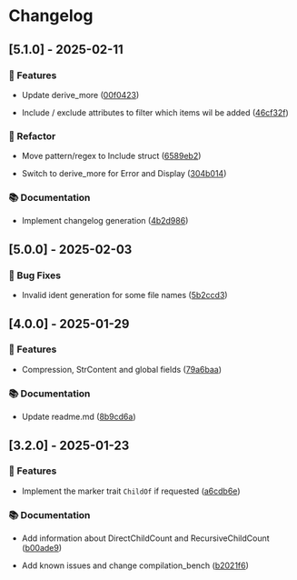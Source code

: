 # Changelog

## [5.1.0] - 2025-02-11

### 🚀 Features

- Update derive_more ([00f0423](00f0423031d37943b9fa2719910cd87e492370d0))

- Include / exclude attributes to filter which items wil be added ([46cf32f](46cf32fa3c89fbc6296bc5622f738cd26bd10d9b))


### 🚜 Refactor

- Move pattern/regex to Include struct ([6589eb2](6589eb260d7a1cf923f2ef61bf1a4102c8b8f3a8))

- Switch to derive_more for Error and Display ([304b014](304b01414b698c775fda69a84923ae2fc5f45380))


### 📚 Documentation

- Implement changelog generation ([4b2d986](4b2d98610c4fba25c364e36c8aeecb1a3d9899dd))


## [5.0.0] - 2025-02-03

### 🐛 Bug Fixes

- Invalid ident generation for some file names ([5b2ccd3](5b2ccd3fb40160a709c371385a90dab12d210236))


## [4.0.0] - 2025-01-29

### 🚀 Features

- Compression, StrContent and global fields ([79a6baa](79a6baa3b14496af5d321afe7c9078fbda7c0500))


### 📚 Documentation

- Update readme.md ([8b9cd6a](8b9cd6a1de27ab53630e27d3bd963843bc5151b9))


## [3.2.0] - 2025-01-23

### 🚀 Features

- Implement the marker trait `ChildOf` if requested ([a6cdb6e](a6cdb6e41c6b5828d01db672cf39638b98b8094b))


### 📚 Documentation

- Add information about DirectChildCount and RecursiveChildCount ([b00ade9](b00ade97a244e482afeaab40175a7489fb0579c0))

- Add known issues and change compilation_bench ([b2021f6](b2021f6e4e596222b439fe76c4829696a5dd39b4))


<!-- generated by git-cliff -->

